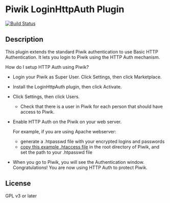 # Piwik LoginHttpAuth Plugin

[![Build Status](https://travis-ci.org/piwik/plugin-LoginHttpAuth.svg?branch=master)](https://travis-ci.org/piwik/plugin-LoginHttpAuth)

## Description

This plugin extends the standard Piwik authentication to use Basic HTTP Authentication.
It lets you login to Piwik using the HTTP Auth mechanism.

How do I setup HTTP Auth using Piwik?

* Login your Piwik as Super User. Click Settings, then click Marketplace.
* Install the LoginHttpAuth plugin, then click Activate.
* Click Settings, then click Users.
    * Check that there is a user in Piwik for each person that should have access to Piwik.
* Enable HTTP Auth on the Piwik on your web server.

    For example, if you are using Apache webserver:

    * generate a .htpasswd file with your encrypted logins and passwords
    * [copy this example .htaccess file](https://raw.githubusercontent.com/piwik/plugin-LoginHttpAuth/master/TemplateHtaccess/.htaccess) in the root directory of Piwik, and set the path to your .htpasswd file
* When you go to Piwik, you will see the Authentication window.
  Congratulations! You are now using HTTP Auth to protect Piwik.

## License

GPL v3 or later

